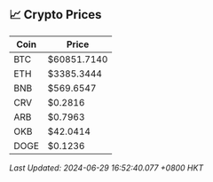 ## 📈 Crypto Prices

| Coin | Price |
| ---- | ----- |
| BTC | $60851.7140 |
| ETH | $3385.3444 |
| BNB | $569.6547 |
| CRV | $0.2816 |
| ARB | $0.7963 |
| OKB | $42.0414 |
| DOGE | $0.1236 |

_Last Updated: 2024-06-29 16:52:40.077 +0800 HKT_